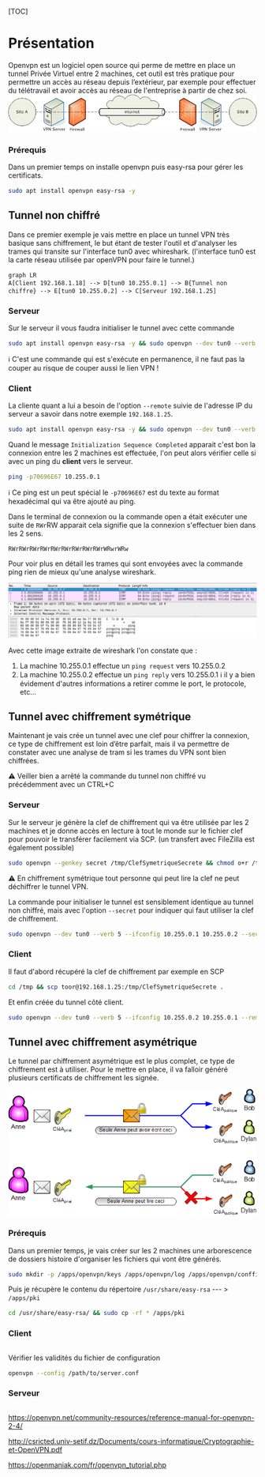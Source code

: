 [TOC]

# Présentation

Openvpn est un logiciel open source qui perme de mettre en place un tunnel Privée Virtuel entre 2 machines, cet outil est très pratique pour permettre un accès au réseau depuis l’extérieur, par exemple pour effectuer du télétravail et avoir accès au réseau de l'entreprise à partir de chez soi.![image-20220315135017095](./openVpn.assets/image-20220315135017095.png)

### Prérequis

Dans un premier temps on installe openvpn puis easy-rsa pour gérer les certificats.

```bash
sudo apt install openvpn easy-rsa -y
```

## Tunnel non  chiffré

Dans ce premier exemple je vais mettre en place un tunnel VPN très basique sans chiffrement, le but étant de tester l'outil et d'analyser les trames qui transite sur l'interface tun0 avec whireshark. (l'interface tun0 est la carte réseau utilisée par openVPN pour faire le tunnel.)

```mermaid
graph LR
A[Client 192.168.1.18] --> D[tun0 10.255.0.1] --> B{Tunnel non chiffre} --> E[tun0 10.255.0.2] --> C[Serveur 192.168.1.25]
```

### Serveur

Sur le serveur il vous faudra initialiser le tunnel avec cette commande

```bash
sudo apt install openvpn easy-rsa -y && sudo openvpn --dev tun0 --verb 5 --ifconfig 10.255.0.1 10.255.0.2
```

ℹ️ C'est une commande qui est s'exécute en permanence, il ne faut pas la couper au risque de couper aussi le lien VPN !

### Client

La cliente quant a lui a besoin de l'option `--remote` suivie de l'adresse IP du serveur a savoir dans notre exemple `192.168.1.25`.

```bash
sudo apt install openvpn easy-rsa -y && sudo openvpn --dev tun0 --verb 5 --ifconfig 10.255.0.2 10.255.0.1 --remote 192.168.1.25
```

Quand le message `Initialization Sequence Completed` apparait c'est bon la connexion entre les 2 machines est effectuée, l'on peut alors vérifier celle si avec un ping du **client** vers le serveur.

```bash
ping -p70696E67 10.255.0.1
```

ℹ️ Ce ping est un peut spécial le `-p70696E67` est du texte au format hexadécimal qui va être ajouté au ping.

Dans le terminal de connexion ou la commande open a était exécuter une suite de `RWr`RW apparait cela signifie que la connexion s'effectuer bien dans les 2 sens.

```
RWrRWrRWrRWrRWrRWrRWrRWrRWrWRwrWRw
```

Pour voir plus en détail les trames qui sont envoyées avec la commande ping rien de mieux qu'une analyse wireshark.

![image-20220315230509544](./openVpn.assets/image-20220315230509544.png)

Avec cette image extraite de wireshark l'on constate que :

1) La machine 10.255.0.1 effectue un `ping request` vers 10.255.0.2 
3) La machine 10.255.0.2 effectue un `ping reply` vers 10.255.0.1
ℹ️ il y a bien évidement d'autres informations a retirer comme le port, le protocole, etc...

## Tunnel avec chiffrement symétrique

Maintenant je vais crée un tunnel avec une clef pour chiffrer la connexion, ce type de chiffrement est loin d’être parfait, mais il va permettre de constater avec une analyse de tram si les trames du VPN sont bien chiffrées.

⚠️ Veiller bien a arrêté la commande du tunnel non chiffré vu précédemment avec un CTRL+C

### Serveur

 Sur le serveur je génère la clef de chiffrement qui va être utilisée par les 2 machines et  je donne accès en lecture à tout le monde sur le fichier clef pour pouvoir le transférer facilement via SCP. (un transfert avec FileZilla est également possible)

```bash
sudo openvpn --genkey secret /tmp/ClefSymetriqueSecrete && chmod o+r /tmp/ClefSymetriqueSecrete
```
⚠️ En chiffrement symétrique tout personne qui peut lire la clef ne peut déchiffrer le tunnel VPN.

La commande pour initialiser le tunnel est sensiblement identique au tunnel non chiffré, mais avec l'option `--secret` pour indiquer qui faut utiliser la clef de chiffrement.

```bash
sudo openvpn --dev tun0 --verb 5 --ifconfig 10.255.0.1 10.255.0.2 --secret /tmp/ClefSymetriqueSecrete
```

### Client

Il faut d'abord récupéré la clef de chiffrement par exemple en SCP
```bash
cd /tmp && scp toor@192.168.1.25:/tmp/ClefSymetriqueSecrete .
```

Et enfin créée du tunnel côté client.

```bash
sudo openvpn --dev tun0 --verb 5 --ifconfig 10.255.0.2 10.255.0.1 --remote 192.168.1.25 --secret /tmp/ClefSymetriqueSecrete
```

## Tunnel avec chiffrement asymétrique

Le tunnel par chiffrement asymétrique est le plus complet, ce type de chiffrement est à utiliser. Pour le mettre en place, il va falloir généré plusieurs certificats de chiffrement les signée.

![Assymetrie_-_signature_vs_chiffrement](./openVpn.assets/Assymetrie_-_signature_vs_chiffrement.png)

### Prérequis

Dans un premier temps, je vais créer sur les 2 machines une arborescence de dossiers histoire d'organiser les fichiers qui vont être générés.

```bash
sudo mkdir -p /apps/openvpn/keys /apps/openvpn/log /apps/openvpn/conffiles /apps/pki
```

Puis je récupère le contenu du répertoire `/usr/share/easy-rsa` --- > `/apps/pki`

```bash
cd /usr/share/easy-rsa/ && sudo cp -rf * /apps/pki
```



### Client

```

```

Vérifier les validités du fichier de configuration

```bash
openvpn --config /path/to/server.conf
```



### Serveur

```

```

https://openvpn.net/community-resources/reference-manual-for-openvpn-2-4/

http://csricted.univ-setif.dz/Documents/cours-informatique/Cryptographie-et-OpenVPN.pdf

https://openmaniak.com/fr/openvpn_tutorial.php
